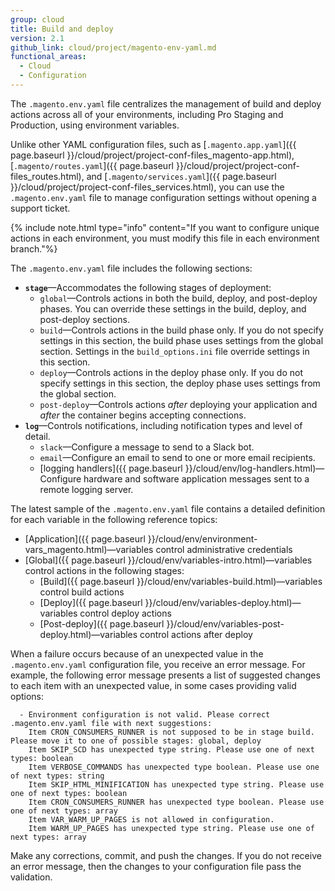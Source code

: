 ```yaml
---
group: cloud
title: Build and deploy
version: 2.1
github_link: cloud/project/magento-env-yaml.md
functional_areas:
  - Cloud
  - Configuration
---
```


The `.magento.env.yaml` file centralizes the management of build and deploy actions across all of your environments, including Pro Staging and Production, using environment variables. 

Unlike other YAML configuration files, such as [`.magento.app.yaml`]({{ page.baseurl }}/cloud/project/project-conf-files_magento-app.html), [`.magento/routes.yaml`]({{ page.baseurl }}/cloud/project/project-conf-files_routes.html), and [`.magento/services.yaml`]({{ page.baseurl }}/cloud/project/project-conf-files_services.html), you can use the `.magento.env.yaml` file to manage configuration settings without opening a support ticket.

{% include note.html type="info" content="If you want to configure unique actions in each environment, you must modify this file in each environment branch."%}

The `.magento.env.yaml` file includes the following sections:

-   **`stage`**—Accommodates the following stages of deployment:
    -   `global`—Controls actions in both the build, deploy, and post-deploy phases. You can override these settings in the build, deploy, and post-deploy sections.
    -   `build`—Controls actions in the build phase only. If you do not specify settings in this section, the build phase uses settings from the global section. Settings in the `build_options.ini` file override settings in this section.
    -   `deploy`—Controls actions in the deploy phase only. If you do not specify settings in this section, the deploy phase uses settings from the global section.
    -   `post-deploy`—Controls actions _after_ deploying your application and _after_ the container begins accepting connections.
-   **`log`**—Controls notifications, including notification types and level of detail.
    -   `slack`—Configure a message to send to a Slack bot.
    -   `email`—Configure an email to send to one or more email recipients.
    -  [logging handlers]({{ page.baseurl }}/cloud/env/log-handlers.html)—Configure hardware and software application messages sent to a remote logging server.

The latest sample of the `.magento.env.yaml` file contains a detailed definition for each variable in the following reference topics:

-   [Application]({{ page.baseurl }}/cloud/env/environment-vars_magento.html)—variables control administrative credentials
-   [Global]({{ page.baseurl }}/cloud/env/variables-intro.html)—variables control actions in the following stages:
    -   [Build]({{ page.baseurl }}/cloud/env/variables-build.html)—variables control build actions
    -   [Deploy]({{ page.baseurl }}/cloud/env/variables-deploy.html)—variables control deploy actions
    -   [Post-deploy]({{ page.baseurl }}/cloud/env/variables-post-deploy.html)—variables control actions after deploy

When a failure occurs because of an unexpected value in the `.magento.env.yaml` configuration file, you receive an error message. For example, the following error message presents a list of suggested changes to each item with an unexpected value, in some cases providing valid options:

```terminal
  - Environment configuration is not valid. Please correct .magento.env.yaml file with next suggestions:
  	Item CRON_CONSUMERS_RUNNER is not supposed to be in stage build. Please move it to one of possible stages: global, deploy
  	Item SKIP_SCD has unexpected type string. Please use one of next types: boolean
  	Item VERBOSE_COMMANDS has unexpected type boolean. Please use one of next types: string
  	Item SKIP_HTML_MINIFICATION has unexpected type string. Please use one of next types: boolean
  	Item CRON_CONSUMERS_RUNNER has unexpected type boolean. Please use one of next types: array
  	Item VAR_WARM_UP_PAGES is not allowed in configuration.
  	Item WARM_UP_PAGES has unexpected type string. Please use one of next types: array
```

Make any corrections, commit, and push the changes. If you do not receive an error message, then the changes to your configuration file pass the validation.